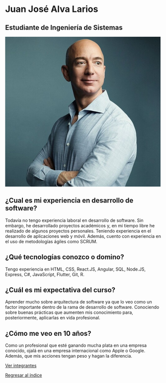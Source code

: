 # Juan José Alva Larios
## Estudiante de Ingeniería de Sistemas

![Juan Alva](juan.jpg)

## ¿Cual es mi experiencia en desarrollo de software?

Todavía no tengo experiencia laboral en desarrollo de software. Sin embargo, he desarrollado proyectos académicos y, en mi tiempo libre he realizado de algunos proyectos personales. Teniendo experiencia en el desarrollo de aplicaciones web y móvil. Además, cuento con experiencia en el uso de metodologías ágiles como SCRUM.

## ¿Qué tecnologías conozco o domino?

Tengo experiencia en HTML, CSS, React.JS, Angular, SQL, Node.JS, Express, C#, JavaScript, Flutter, Git, R.

## ¿Cuál es mi expectativa del curso?

Aprender mucho sobre arquitectura de software ya que lo veo como un factor importante dentro de la rama de desarrollo de software. Conociendo sobre buenas prácticas que aumenten mis conocimiento para, posteriormente, aplicarlas en vida profesional.

## ¿Cómo me veo en 10 años?

Como un profesional que esté ganando mucha plata en una empresa conocido, ojalá en una empresa internacional como Apple o Google. Además, que mis acciones tengan peso y hagan la diferencia.

[Ver integrantes](../integrantes.md)

[Regresar al índice](../../proyecto.md)
